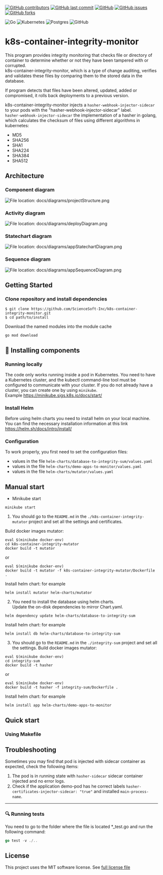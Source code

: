 [![GitHub contributors](https://img.shields.io/github/contributors/ScienceSoft-Inc/k8s-container-integrity-monitor)](https://github.com/ScienceSoft-Inc/k8s-container-integrity-monitor)
[![GitHub last commit](https://img.shields.io/github/last-commit/ScienceSoft-Inc/k8s-container-integrity-monitor)](https://github.com/ScienceSoft-Inc/k8s-container-integrity-monitor)
[![GitHub](https://img.shields.io/github/license/ScienceSoft-Inc/k8s-container-integrity-monitor)](https://github.com/ScienceSoft-Inc/k8s-container-integrity-monitor/blob/main/LICENSE)
[![GitHub issues](https://img.shields.io/github/issues/ScienceSoft-Inc/k8s-container-integrity-monitor)](https://github.com/ScienceSoft-Inc/k8s-container-integrity-monitor/issues)
[![GitHub forks](https://img.shields.io/github/forks/ScienceSoft-Inc/k8s-container-integrity-monitor)](https://github.com/ScienceSoft-Inc/k8s-container-integrity-monitor/network/members)

![Go](https://img.shields.io/badge/go-%2300ADD8.svg?style=for-the-badge&logo=go&logoColor=white)
![Kubernetes](https://img.shields.io/badge/kubernetes-%23326ce5.svg?style=for-the-badge&logo=kubernetes&logoColor=white)
![Postgres](https://img.shields.io/badge/postgres-%23316192.svg?style=for-the-badge&logo=postgresql&logoColor=white)
![GitHub](https://img.shields.io/badge/github-%23121011.svg?style=for-the-badge&logo=github&logoColor=white)

# k8s-container-integrity-monitor

This program provides integrity monitoring that checks file or   directory of container to determine whether or not they have been tampered with or corrupted.  
k8s-container-integrity-monitor, which is a type of change auditing, verifies and validates these files by comparing them to the stored data in the database.

If program detects that files have been altered, updated, added or compromised, it rolls back deployments to a previous version.

k8s-container-integrity-monitor injects a `hasher-webhook-injector-sidecar` to your pods with the "hasher-webhook-injector-sidecar" label.  
`hasher-webhook-injector-sidecar` the implementation of a hasher in golang, which calculates the checksum of files using different algorithms in kubernetes:
* MD5
* SHA256
* SHA1
* SHA224
* SHA384
* SHA512

## Architecture
### Component diagram
![File location: docs/diagrams/projectStructure.png](/docs/diagrams/projectStructure.png?raw=true "Component diagram")
### Activity diagram
![File location: docs/diagrams/deployDiagram.png](/docs/diagrams/deployDiagram.png?raw=true "Activity diagram")
### Statechart diagram
![File location: docs/diagrams/appStatechartDiagram.png](/docs/diagrams/appStatechartDiagram.png?raw=true "Statechart diagram")
### Sequence diagram
![File location: docs/diagrams/appSequenceDiagram.png](/docs/diagrams/appSequenceDiagram.png?raw=true "Sequence diagram")
## Getting Started

### Clone repository and install dependencies
```
$ git clone https://github.com/ScienceSoft-Inc/k8s-container-integrity-monitor.git
$ cd path/to/install
```
Download the named modules into the module cache
```
go mod download
```

## :hammer: Installing components
### Running locally
The code only works running inside a pod in Kubernetes.
You need to have a Kubernetes cluster, and the kubectl command-line tool must be configured to communicate with your cluster.
If you do not already have a cluster, you can create one by using `minikube`.  
Example https://minikube.sigs.k8s.io/docs/start/

### Install Helm
Before using helm charts you need to install helm on your local machine.  
You can find the necessary installation information at this link https://helm.sh/docs/intro/install/

### Configuration
To work properly, you first need to set the configuration files:
+ values in the file `helm-charts/database-to-integrity-sum/values.yaml`
+ values in the file `helm-charts/demo-apps-to-monitor/values.yaml`
+ values in the file `helm-charts/mutator/values.yaml`

## Manual start
+ Minikube start
```
minikube start
```
1) You should go to the `README.md` in the `./k8s-container-integrity-mutator` project and set all the settings and certificates.

Build docker images mutator:
```
eval $(minikube docker-env)
cd k8s-container-integrity-mutator
docker build -t mutator
```
or
```
eval $(minikube docker-env)
docker build -t mutator -f k8s-container-integrity-mutator/Dockerfile .
```
Install helm chart:
for example
```
helm install mutator helm-charts/mutator
```
2) You need to install the database using helm charts.  
   Update the on-disk dependencies to mirror Chart.yaml.
```
helm dependency update helm-charts/database-to-integrity-sum
```
Install helm chart:
for example
```
helm install db helm-charts/database-to-integrity-sum
```

3) You should go to the `README.md` in the `./integrity-sum` project and set all the settings.
   Build docker images mutator:
```
eval $(minikube docker-env)
cd integrity-sum
docker build -t hasher
```
or
```
eval $(minikube docker-env)
docker build -t hasher -f integrity-sum/Dockerfile .
```
Install helm chart:
for example
```
helm install app helm-charts/demo-apps-to-monitor
```

## Quick start
### Using Makefile

## Troubleshooting
Sometimes you may find that pod is injected with sidecar container as expected, check the following items:

1) The pod is in running state with `hasher-sidecar` sidecar container injected and no error logs.
2) Check if the application demo-pod has he correct labels `hasher-certificates-injector-sidecar: "true"` and installed `main-process-name`.
___________________________
### :mag: Running tests

You need to go to the folder where the file is located *_test.go and run the following command:
```go
go test -v ./..
```

## License
This project uses the MIT software license. See [full license file](https://github.com/ScienceSoft-Inc/k8s-container-integrity-monitor/blob/main/LICENSE)
